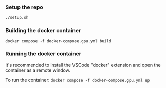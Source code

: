 ### Setup the repo
`./setup.sh`

### Building the docker container
`docker compose -f docker-compose.gpu.yml build`

### Running the docker container
It's recommended to install the VSCode "docker" extension and open the container as a remote window.

To run the container:
`docker compose -f docker-compose.gpu.yml up`

